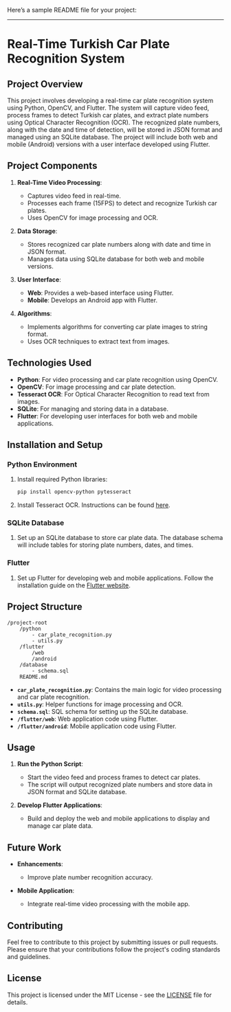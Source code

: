 Here’s a sample README file for your project:

---

# Real-Time Turkish Car Plate Recognition System

## Project Overview

This project involves developing a real-time car plate recognition system using Python, OpenCV, and Flutter. The system will capture video feed, process frames to detect Turkish car plates, and extract plate numbers using Optical Character Recognition (OCR). The recognized plate numbers, along with the date and time of detection, will be stored in JSON format and managed using an SQLite database. The project will include both web and mobile (Android) versions with a user interface developed using Flutter.

## Project Components

1. **Real-Time Video Processing**: 
   - Captures video feed in real-time.
   - Processes each frame (15FPS) to detect and recognize Turkish car plates.
   - Uses OpenCV for image processing and OCR.

2. **Data Storage**:
   - Stores recognized car plate numbers along with date and time in JSON format.
   - Manages data using SQLite database for both web and mobile versions.

3. **User Interface**:
   - **Web**: Provides a web-based interface using Flutter.
   - **Mobile**: Develops an Android app with Flutter.

4. **Algorithms**:
   - Implements algorithms for converting car plate images to string format.
   - Uses OCR techniques to extract text from images.

## Technologies Used

- **Python**: For video processing and car plate recognition using OpenCV.
- **OpenCV**: For image processing and car plate detection.
- **Tesseract OCR**: For Optical Character Recognition to read text from images.
- **SQLite**: For managing and storing data in a database.
- **Flutter**: For developing user interfaces for both web and mobile applications.

## Installation and Setup

### Python Environment

1. Install required Python libraries:
    ```bash
    pip install opencv-python pytesseract
    ```

2. Install Tesseract OCR. Instructions can be found [here](https://github.com/tesseract-ocr/tesseract).

### SQLite Database

1. Set up an SQLite database to store car plate data. The database schema will include tables for storing plate numbers, dates, and times.

### Flutter

1. Set up Flutter for developing web and mobile applications. Follow the installation guide on the [Flutter website](https://flutter.dev/docs/get-started/install).

## Project Structure

```
/project-root
    /python
        - car_plate_recognition.py
        - utils.py
    /flutter
        /web
        /android
    /database
        - schema.sql
    README.md
```

- **`car_plate_recognition.py`**: Contains the main logic for video processing and car plate recognition.
- **`utils.py`**: Helper functions for image processing and OCR.
- **`schema.sql`**: SQL schema for setting up the SQLite database.
- **`/flutter/web`**: Web application code using Flutter.
- **`/flutter/android`**: Mobile application code using Flutter.

## Usage

1. **Run the Python Script**:
   - Start the video feed and process frames to detect car plates.
   - The script will output recognized plate numbers and store data in JSON format and SQLite database.

2. **Develop Flutter Applications**:
   - Build and deploy the web and mobile applications to display and manage car plate data.

## Future Work

- **Enhancements**:
  - Improve plate number recognition accuracy.  
  
- **Mobile Application**:
  - Integrate real-time video processing with the mobile app.

## Contributing

Feel free to contribute to this project by submitting issues or pull requests. Please ensure that your contributions follow the project's coding standards and guidelines.

## License

This project is licensed under the MIT License - see the [LICENSE](LICENSE) file for details.
